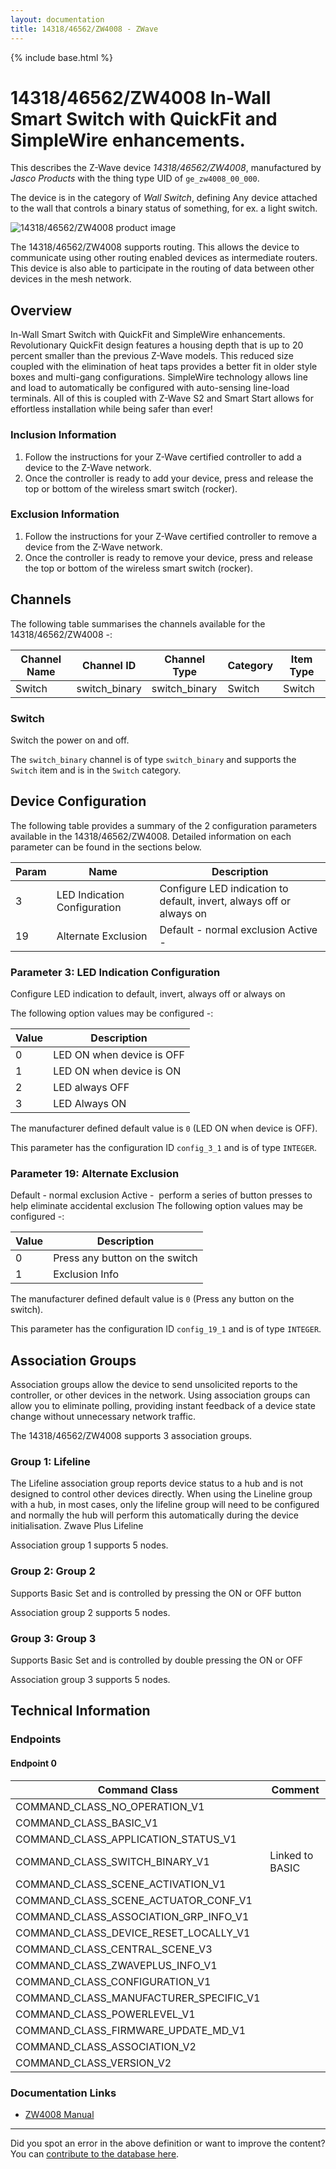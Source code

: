 ```yaml
---
layout: documentation
title: 14318/46562/ZW4008 - ZWave
---
```


{% include base.html %}

# 14318/46562/ZW4008 In-Wall Smart Switch with QuickFit and SimpleWire enhancements.
This describes the Z-Wave device *14318/46562/ZW4008*, manufactured by *Jasco Products* with the thing type UID of ```ge_zw4008_00_000```.

The device is in the category of *Wall Switch*, defining Any device attached to the wall that controls a binary status of something, for ex. a light switch.

![14318/46562/ZW4008 product image](https://www.cd-jackson.com/zwave_device_uploads/1155/1155_default.jpg)


The 14318/46562/ZW4008 supports routing. This allows the device to communicate using other routing enabled devices as intermediate routers.  This device is also able to participate in the routing of data between other devices in the mesh network.

## Overview

In-Wall Smart Switch with QuickFit and SimpleWire enhancements. Revolutionary QuickFit design features a housing depth that is up to 20 percent smaller than the previous Z-Wave models. This reduced size coupled with the elimination of heat taps provides a better fit in older style boxes and multi-gang configurations. SimpleWire technology allows line and load to automatically be configured with auto-sensing line-load terminals. All of this is coupled with Z-Wave S2 and Smart Start allows for effortless installation while being safer than ever!

### Inclusion Information

  1. Follow the instructions for your Z-Wave certified controller to add a device to the Z-Wave network.
  2. Once the controller is ready to add your device, press and release the top or bottom of the wireless smart switch (rocker).

### Exclusion Information

  1. Follow the instructions for your Z-Wave certified controller to remove a device from the Z-Wave network.
  2. Once the controller is ready to remove your device, press and release the top or bottom of the wireless smart switch (rocker).

## Channels

The following table summarises the channels available for the 14318/46562/ZW4008 -:

| Channel Name | Channel ID | Channel Type | Category | Item Type |
|--------------|------------|--------------|----------|-----------|
| Switch | switch_binary | switch_binary | Switch | Switch | 

### Switch
Switch the power on and off.

The ```switch_binary``` channel is of type ```switch_binary``` and supports the ```Switch``` item and is in the ```Switch``` category.



## Device Configuration

The following table provides a summary of the 2 configuration parameters available in the 14318/46562/ZW4008.
Detailed information on each parameter can be found in the sections below.

| Param | Name  | Description |
|-------|-------|-------------|
| 3 | LED Indication Configuration | Configure LED indication to default, invert, always off or always on |
| 19 | Alternate Exclusion | Default - normal exclusion Active - |

### Parameter 3: LED Indication Configuration

Configure LED indication to default, invert, always off or always on

The following option values may be configured -:

| Value  | Description |
|--------|-------------|
| 0 | LED ON when device is OFF |
| 1 | LED ON when device is ON |
| 2 | LED always OFF |
| 3 | LED Always ON |

The manufacturer defined default value is ```0``` (LED ON when device is OFF).

This parameter has the configuration ID ```config_3_1``` and is of type ```INTEGER```.


### Parameter 19: Alternate Exclusion

Default - normal exclusion Active -
 perform a series of button presses to help eliminate accidental exclusion
The following option values may be configured -:

| Value  | Description |
|--------|-------------|
| 0 | Press any button on the switch |
| 1 | Exclusion Info |

The manufacturer defined default value is ```0``` (Press any button on the switch).

This parameter has the configuration ID ```config_19_1``` and is of type ```INTEGER```.


## Association Groups

Association groups allow the device to send unsolicited reports to the controller, or other devices in the network. Using association groups can allow you to eliminate polling, providing instant feedback of a device state change without unnecessary network traffic.

The 14318/46562/ZW4008 supports 3 association groups.

### Group 1: Lifeline

The Lifeline association group reports device status to a hub and is not designed to control other devices directly. When using the Lineline group with a hub, in most cases, only the lifeline group will need to be configured and normally the hub will perform this automatically during the device initialisation.
Zwave Plus Lifeline

Association group 1 supports 5 nodes.

### Group 2: Group 2

Supports Basic Set and is controlled by pressing the ON or OFF button

Association group 2 supports 5 nodes.

### Group 3: Group 3

Supports Basic Set and is controlled by double pressing the ON or OFF

Association group 3 supports 5 nodes.

## Technical Information

### Endpoints

#### Endpoint 0

| Command Class | Comment |
|---------------|---------|
| COMMAND_CLASS_NO_OPERATION_V1| |
| COMMAND_CLASS_BASIC_V1| |
| COMMAND_CLASS_APPLICATION_STATUS_V1| |
| COMMAND_CLASS_SWITCH_BINARY_V1| Linked to BASIC|
| COMMAND_CLASS_SCENE_ACTIVATION_V1| |
| COMMAND_CLASS_SCENE_ACTUATOR_CONF_V1| |
| COMMAND_CLASS_ASSOCIATION_GRP_INFO_V1| |
| COMMAND_CLASS_DEVICE_RESET_LOCALLY_V1| |
| COMMAND_CLASS_CENTRAL_SCENE_V3| |
| COMMAND_CLASS_ZWAVEPLUS_INFO_V1| |
| COMMAND_CLASS_CONFIGURATION_V1| |
| COMMAND_CLASS_MANUFACTURER_SPECIFIC_V1| |
| COMMAND_CLASS_POWERLEVEL_V1| |
| COMMAND_CLASS_FIRMWARE_UPDATE_MD_V1| |
| COMMAND_CLASS_ASSOCIATION_V2| |
| COMMAND_CLASS_VERSION_V2| |

### Documentation Links

* [ZW4008 Manual](https://www.cd-jackson.com/zwave_device_uploads/1155/B1YLc65eVlS.pdf)

---

Did you spot an error in the above definition or want to improve the content?
You can [contribute to the database here](http://www.cd-jackson.com/index.php/zwave/zwave-device-database/zwave-device-list/devicesummary/1155).
